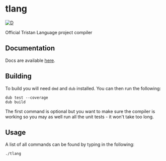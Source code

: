 tlang
=====

[![D](https://github.com/tbklang/tlang/actions/workflows/d.yml/badge.svg)](https://github.com/tbklang/tlang/actions/workflows/d.yml)

Official Tristan Language project compiler

## Documentation

Docs are available [here](http://deavmi.assigned.network/projects/tlang/).

## Building

To build you will need `dmd` and `dub` installed. You can then run the following:

```
dub test --coverage
dub build
```

The first command is optional but you want to make sure the compiler is working so you may
as well run all the unit tests - it won't take too long.

## Usage

A list of all commands can be found by typing in the following:

```
./tlang
```
